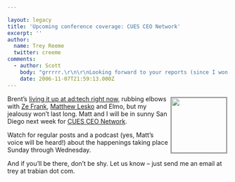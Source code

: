 ```yaml
---

layout: legacy
title: 'Upcoming conference coverage: CUES CEO Network'
excerpt: ''
author:
  name: Trey Reeme
  twitter: creeme
comments:
  - author: Scott
    body: "grrrrr.\r\n\r\nLooking forward to your reports (since I won't be there).\r\n\r\nSay hi to Ron Burgundy for me"
    date: 2006-11-07T21:59:13.000Z
---
```


<p><a href="http://www.flickr.com/photos/trabian/sets/72157594364602831/"><img src="http://static.flickr.com/122/291274665_044efdbc06_m.jpg" style="width: 125px; float:right; border: 2px solid #999999; margin: 4px;" /></a>Brent&#8217;s <a href="http://www.trabian.com/articles/2006/11/07/ad-tech-2006">living it up at ad:tech right now,</a> rubbing elbows with <a href="http://www.zefrank.com/theshow/">Ze Frank</a>, <a href="http://www.matthewlesko.com/">Matthew Lesko</a> and Elmo, but my jealousy won&#8217;t last long.  Matt and I will be in sunny San Diego next week for <a href="http://www.cues.org/pls/cuesp/!cues1.main?complex_id_in=3069481.3071880..3071880.cat"><span class="caps">CUES CEO</span> Network</a>.</p>
<p>Watch for regular posts and a podcast (yes, Matt&#8217;s voice will be heard!) about the happenings taking place Sunday through Wednesday.</p>
<p>And if you&#8217;ll be there, don&#8217;t be shy.  Let us know &#8211; just send me an email at trey at trabian dot com.</p>